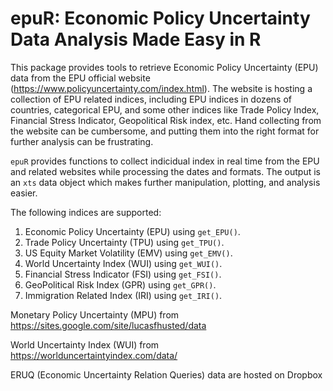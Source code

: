 # epuR: Economic Policy Uncertainty Data Analysis Made Easy in R

This package provides tools to retrieve Economic Policy Uncertainty (EPU) data from the EPU official website (https://www.policyuncertainty.com/index.html). The website is hosting a collection of EPU related indices, including EPU indices in dozens of countries, categorical EPU, and some other indices like Trade Policy Index, Financial Stress Indicator, Geopolitical Risk index, etc. Hand collecting from the website can be cumbersome, and putting them into the right format for further analysis can be frustrating. 

`epuR` provides functions to collect indicidual index in real time from the EPU and related websites while processing the dates and formats. The output is an `xts` data object which makes further manipulation, plotting, and analysis easier.

The following indices are supported:

1. Economic Policy Uncertainty (EPU) using `get_EPU()`.
2. Trade Policy Uncertainty (TPU) using `get_TPU()`.
3. US Equity Market Volatility (EMV) using `get_EMV()`.
4. World Uncertainty Index (WUI) using `get_WUI()`.
5. Financial Stress Indicator (FSI) using `get_FSI()`.
6. GeoPolitical Risk Index (GPR) using `get_GPR()`.
7. Immigration Related Index (IRI) using `get_IRI()`.


Monetary Policy Uncertainty (MPU) from https://sites.google.com/site/lucasfhusted/data

World Uncertainty Index (WUI) from https://worlduncertaintyindex.com/data/

ERUQ (Economic Uncertainty Relation Queries) data are hosted on Dropbox
